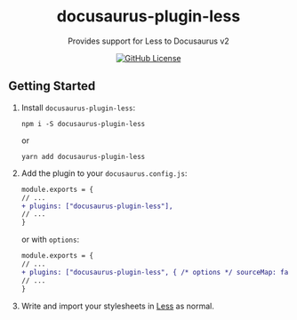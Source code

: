 <h1 align="center">docusaurus-plugin-less</h1>
<p align="center">Provides support for Less to Docusaurus v2</p>
<p align="center">
    <a href="https://github.com/noobakong/docusaurus-plugin-less/blob/master/LICENSE">
        <img src="https://img.shields.io/github/license/nonoroazoro/docusaurus-plugin-less.svg" alt="GitHub License" />
    </a>
</p>

## Getting Started

1. Install `docusaurus-plugin-less`:

    ```console
    npm i -S docusaurus-plugin-less
    ```

    or

    ```console
    yarn add docusaurus-plugin-less
    ```

2. Add the plugin to your `docusaurus.config.js`:

    ```diff
    module.exports = {
    // ...
    + plugins: ["docusaurus-plugin-less"],
    // ...
    }
    ```

    or with `options`:

    ```diff
    module.exports = {
    // ...
    + plugins: ["docusaurus-plugin-less", { /* options */ sourceMap: false }],
    // ...
    }
    ```

3. Write and import your stylesheets in [Less](http://lesscss.org) as normal.
